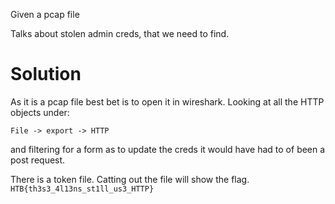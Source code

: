 Given a pcap file

Talks about stolen admin creds, that we need to find.

# Solution
As it is a pcap file best bet is to open it in wireshark. Looking at all the HTTP objects under:
```
File -> export -> HTTP
```
and filtering for a form as to update the creds it would have had to of been a post request.

There is a token file. Catting out the file will show the flag.
`HTB{th3s3_4l13ns_st1ll_us3_HTTP}`

